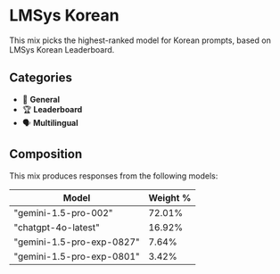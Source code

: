 # LMSys Korean

This mix picks the highest-ranked model for Korean prompts, based on LMSys Korean Leaderboard.

## Categories

- 💬 **General**
- 🏆 **Leaderboard**
- 🗣️ **Multilingual**

## Composition

This mix produces responses from the following models:

| Model                     | Weight % |
| ------------------------- | -------- |
| "gemini-1.5-pro-002"      | 72.01%   |
| "chatgpt-4o-latest"       | 16.92%   |
| "gemini-1.5-pro-exp-0827" | 7.64%    |
| "gemini-1.5-pro-exp-0801" | 3.42%    |
